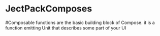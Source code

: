 # JectPackComposes

#Composable functions are the basic building block of Compose.
it is a function emitting Unit that describes some part of your UI
